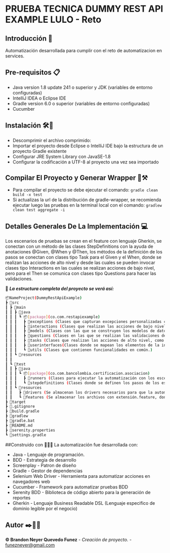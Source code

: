 # **PRUEBA TECNICA DUMMY REST API EXAMPLE LULO** - Reto

## Introducción 📖
Automatización desarrollada para cumplir con el reto de automatizacion en services.


## Pre-requisitos 📋
- Java version 1.8 update 241 o superior y JDK (variables de entorno configuradas)
- IntelliJ IDEA  o Eclipse IDE
- Gradle version 6.0 o superior (variables de entorno configuradas)
- Cucumber


## Instalación 🛠️🔩
- Descomprimir el archivo comprimido:
- Importar el proyecto desde Eclipse o IntelliJ IDE bajo la estructura de un proyecto Gradle existente
- Configurar JRE System Library con JavaSE-1.8
- Configurar la codificación a UTF-8 al proyecto una vez sea importado

## Compilar El Proyecto y Generar Wrapper 🚧⚒️
- Para compilar el proyecto se debe ejecutar el comando:
  ```gradle clean build -x test```
- Si actualizas la url de la distribución de gradle-wrapper, se recomienda ejecutar luego las pruebas en la terminal local con el comando:
  ```gradlew clean test aggregate -i```

## Detalles Generales De La Implementación  💻
Los escenarios de pruebas se crean en el feature con lenguaje Gherkin, se conectan con un método de las clases StepDefinitions con la ayuda de anotaciones @Given, @When y @Then, los métodos de la definición de los pasos se conectan con clases tipo Task para el Given y el When, donde se realizan las acciones de alto nivel y desde las cuales se pueden invocar clases tipo Interactions en las cuales se realizan acciones de bajo nivel, pero para el Then se comunica con clases tipo Questions para hacer las validaciones.


🚧 **_La estructura completa del proyecto se verá así:_**

   ```bash
   📦NameProject(DummyRestApiExample)
   ┣ 📂src
   ┃ ┣ 📂main
   ┃ ┃ ┣ 📂java
   ┃ ┃ ┃ ┗ 📦[package](co.com.restapiexample)
   ┃ ┃ ┃   ┣ 📂exceptions (Clases que capturan excepciones personalizadas cuando falla la automatización y no encuentra un campo esperado.
   ┃ ┃ ┃   ┣ 📂interactions (Clases que realizan las acciones de bajo nivel, como lo es escribir texto en campos, hacer clicks, entre otros.) 
   ┃ ┃ ┃   ┣ 📂models (Clases con las que se construyen los modelos de datos) 
   ┃ ┃ ┃   ┣ 📂questions (Clases en las que se realizan las validaciones de los escenarios)
   ┃ ┃ ┃   ┣ 📂tasks (Clases que realizan las acciones de alto nivel, como ingresar datos de un formulario, etc.)
   ┃ ┃ ┃   ┣ 📂userinterfaces(Clases donde se mapean los elementos de la interfaz de usuario, es decir los elementos web.Nota:en este ejercicio no se hace uso de este paquete) 
   ┃ ┃ ┃   ┗ 📂utils (Clases que contienen funcionalidades en común.)
   ┃ ┃ ┗ 📂resources
   ┃ ┃ 
   ┃ ┗ 📂test
   ┃ ┃ ┣ 📂java
   ┃ ┃ ┃ ┗ 📦[package](co.com.bancolombia.certificacion.asociacion) 
   ┃ ┃ ┃   ┣ 📂runners (Clases para ejecutar la automatización con los escenarios indicados en el feature.)
   ┃ ┃ ┃   ┗ 📂stepdefinitions (Clases donde se definen los pasos de los escenarios a ejecutar en la automatización.)
   ┃ ┃ ┗ 📂resources
   ┃ ┃   ┣ 📂drivers (Se almacenan los drivers necesarios para que la automatización puede ejecutarse en los navegadores web.)
   ┃ ┃   ┗ 📂features (Se almacenar los archivos con extensión.feature, donde se redactan las historias de usuario.)
   ┣ 📂target
   ┣ 📜.gitignore
   ┣ 📜build.gradle
   ┣ 📜gradlew
   ┣ 📜gradle.bat
   ┣ 📜README.md
   ┣ 📜serenity.properties
   ┗ 📜settings.gradle
```

##Construido con 👨🏻‍💻
La automatización fue desarrollada con:
- Java - Lenguaje de programación.
- BDD - Estrategia de desarrollo
- Screenplay - Patron de diseño
- Gradle - Gestor de dependencias
- Selenium Web Driver - Herramienta para  automatizar acciones en navegadores web
- Cucumber - Framework para automatizar pruebas BDD
- Serenity BDD - Biblioteca de código abierto para la generación de reportes
- Gherkin - Lenguaje Business Readable DSL (Lenguaje especifico de dominio legible por el negocio)

## Autor ✒️👨🏻‍
**©️ Brandon Neyer Quevedo Funez** - *Creación de proyecto.* - [funezneyer@gmail.com](#bquevedo)

